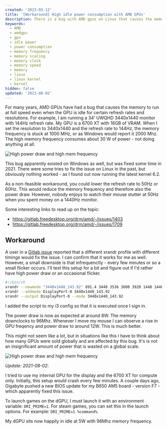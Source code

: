 ```yaml
---
created: '2023-03-12'
title: '[Workaround] High idle power consumption with AMD GPUs'
description: There is a bug with AMD gpus on Linux that causes the memory to run at full speed even when the GPU is idle for certain refresh rates and resolutions. This causes high idle power consumption. This post explains how to fix it.
keywords:
  - AMD
  - amdgpu
  - gpu
  - idle power
  - power consumption
  - memory frequency
  - memory scaling
  - memory clock
  - memory speed
  - memory
  - linux
  - linux kernel
  - kernel
hidden: false
updated: '2023-08-02'
---
```


<script>
import hz120 from "./images/_120hz.png?default"
import hz144low from "./images/_144hzlow.png?default"

import Image from "$components/Image.svelte"
</script>

For many years, AMD GPUs have had a bug that causes the memory to run at full speed even when the GPU is idle for certain refresh rates and resolutions. For example, I am running a 34' UWQHD 3440x1440 monitor with 144Hz refresh rate. My GPU is a 6700 XT with 16GB of VRAM. When I set the resolution to 3440x1440 and the refresh rate to 144Hz, the memory frequency is stuck at 1000 MHz, or as Windows would report it 2000 Mhz. The high memory frequency consumes about 30 W of power - not doing anything at all.

<Image meta={hz120} alt="High power draw and high mem frequency"/>

This bug apparently existed on Windows as well, but was fixed some time in 2021. There were some tries to fix the issue on Linux in the past, but obviously nothing worked - as I found out now running the latest kernel 6.2.

As a non-feasible workaround, you could lower the refresh rate to 50Hz or 60Hz. This would reduce the memory frequency and therefore also the power draw. However, nobody enjoys to watch their mouse stutter at 50Hz when you spent money on a 1440Hz monitor.

Some interesting links to read up on the topic:

- https://gitlab.freedesktop.org/drm/amd/-/issues/1403
- https://gitlab.freedesktop.org/drm/amd/-/issues/1709

## Workaround

A user in a [Gitlab issue](https://gitlab.freedesktop.org/drm/amd/-/issues/1655) reported that a different xrandr profile with different timings would fix the issue. I can confirm that it works for me as well. However, a small downside is that infrequenctly - every few minutes or so a small flicker occurs. I'll test this setup for a bit and figure out if I'd rather have high power draw or an occasional flicker.

```bash
#!/bin/sh
xrandr --newmode "3440x1440_143.92" 891.4 3440 3536 3600 3920 1440 1446 1466 1580 +hsync -vsync
xrandr --addmode DisplayPort-0 3440x1440_143.92
xrandr --output DisplayPort-0 --mode 3440x1440_143.92
```

I added the script to my i3 config so that it is executed once I sign in.

The power draw is now as expected at around 8W. The memory downclocks to 96Mhz. Whenever I move my mouse I can observe a rise in GPU freqency and power draw to around 12W. This is much better.

This might not seem like a lot, but in situations like this I have to think about how many GPUs were sold globally and are affected by this bug. It's is not an insignificant amount of power that is wasted on a global scale.

<Image meta={hz144low} alt="High power draw and high mem frequency"/>

_Update: 2021-08-02_:

I tried to use my internal GPU for the display and the 6700 XT for compute only. Initially, this setup would crash every few minutes. A couple days ago, Gigabyte pushed a new BIOS update for my B650 AM5 board - version F7 - which apparently fixed this issue.

To launch games on the dGPU, I must launch it with an environment variable: `DRI_PRIME=1`. For steam games, you can set this in the launch options. For example: `DRI_PRIME=1 %command%`.

My dGPU sits now happily in idle at 5W with 96Mhz memory frequency.
